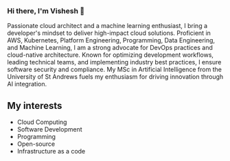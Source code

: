### Hi there, I'm Vishesh 👋

Passionate cloud architect and a machine learning enthusiast, I bring a developer's mindset to deliver high-impact cloud solutions.
Proficient in AWS, Kubernetes, Platform Engineering, Programming, Data Engineering, and Machine Learning, I am a strong advocate
for DevOps practices and cloud-native architecture. Known for optimizing development workflows, leading technical teams, and
implementing industry best practices, I ensure software security and compliance. My MSc in Artificial Intelligence from the University
of St Andrews fuels my enthusiasm for driving innovation through AI integration.

## My interests

- Cloud Computing
- Software Development
- Programming
- Open-source
- Infrastructure as a code


